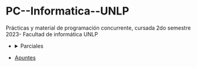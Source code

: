 # PC--Informatica--UNLP
Prácticas y material de programación concurrente, cursada 2do semestre 2023- Facultad de informática UNLP


* <details>
  <summary> Parciales </summary>
  
  * [Parcial 1, 1ra fecha 2022](https://github.com/ssofiaavila/PC--Informatica--UNLP/blob/main/Parciales/Parcial%201-%201ra%20fecha%202022.pdf)
 </details>
 
* [Apuntes](https://github.com/ssofiaavila/Programacion-concurrente--Informatica--UNLP/tree/main/Apuntes) 
